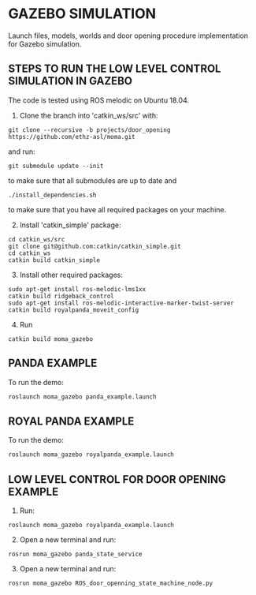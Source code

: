 # GAZEBO SIMULATION

Launch files, models, worlds and door opening procedure implementation for Gazebo simulation.

## STEPS TO RUN THE LOW LEVEL CONTROL SIMULATION IN GAZEBO

The code is tested using ROS melodic on Ubuntu 18.04.

1. Clone the branch into 'catkin_ws/src' with:
```
git clone --recursive -b projects/door_opening https://github.com/ethz-asl/moma.git
```
and run:

```
git submodule update --init
```
to make sure that all submodules are up to date and
```
./install_dependencies.sh
```
to make sure that you have all required packages on your machine.

2. Install 'catkin_simple' package:

```
cd catkin_ws/src
git clone git@github.com:catkin/catkin_simple.git
cd catkin_ws
catkin build catkin_simple
```
3. Install other required packages:

```
sudo apt-get install ros-melodic-lms1xx
catkin build ridgeback_control
sudo apt-get install ros-melodic-interactive-marker-twist-server
catkin build royalpanda_moveit_config
```

4. Run
```
catkin build moma_gazebo
```

## PANDA EXAMPLE

To run the demo:

```bash
roslaunch moma_gazebo panda_example.launch
```

## ROYAL PANDA EXAMPLE

To run the demo:

```bash
roslaunch moma_gazebo royalpanda_example.launch
```
## LOW LEVEL CONTROL FOR DOOR OPENING EXAMPLE

1. Run:

```
roslaunch moma_gazebo royalpanda_example.launch
```

2. Open a new terminal and run:

```
rosrun moma_gazebo panda_state_service
```

3. Open a new terminal and run:

```
rosrun moma_gazebo ROS_door_openning_state_machine_node.py
```


